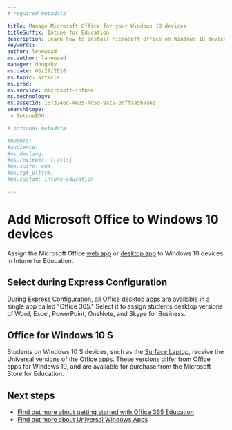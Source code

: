 ```yaml
---
# required metadata

title: Manage Microsoft Office for your Windows 10 devices
titleSuffix: Intune for Education
description: Learn how to install Microsoft Office on Windows 10 devices.
keywords:
author: lenewsad
ms.author: lanewsad
manager: dougeby
ms.date: 06/29/2018
ms.topic: article
ms.prod:
ms.service: microsoft-intune
ms.technology:
ms.assetid: 1673246c-4e05-4d50-9ac9-3cffaa5b7a63
searchScope:
 - IntuneEDU

# optional metadata

#ROBOTS:
#audience:
#ms.devlang:
#ms.reviewer: travisj
#ms.suite: ems
#ms.tgt_pltfrm:
#ms.custom: intune-education

---
```


# Add Microsoft Office to Windows 10 devices

Assign the Microsoft Office [web app](add-web-apps-edu.md) or [desktop app](add-desktop-apps-edu.md) to Windows 10 devices in Intune for Education.    
## Select during Express Configuration
During [Express Configuration](Express-configuration-intune-edu.md), all Office desktop apps are available in a single app called "Office 365." Select it to assign students desktop versions of Word, Excel, PowerPoint, OneNote, and Skype for Business.  

## Office for Windows 10 S

Students on Windows 10 S devices, such as the [Surface Laptop](https://www.microsoft.com/surface/devices/surface-laptop/overview), receive the Universal versions of the Office apps. These versions differ from Office apps for Windows 10, and are available for purchase from the Microsoft Store for Education. 

## Next steps

- [Find out more about getting started with Office 365 Education](https://support.office.com/article/Get-started-with-Office-365-Education-AB02ABE5-A1EE-458C-B749-5B44416CCF14)
- [Find out more about Universal Windows Apps](https://docs.microsoft.com/windows/uwp/get-started/whats-a-uwp)

